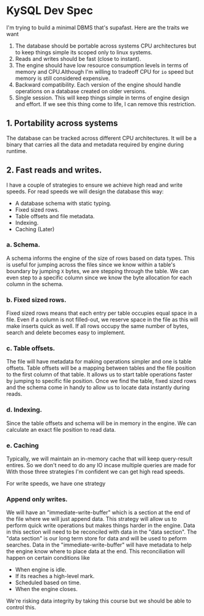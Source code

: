 # KySQL Dev Spec

I'm trying to build a minimal DBMS that's supafast. Here are the traits we want

1. The database should be portable across systems CPU architectures but to keep things simple its scoped only to linux systems.
2. Reads and writes should be fast (close to instant).
3. The engine should have low resource consumption levels in terms of memory and CPU.Although I'm willing to tradeoff CPU for `io` speed but memory is still considered expensive.
4. Backward compatibility. Each version of the engine should handle operations on a database created on older versions.
5. Single session. This will keep things simple in terms of engine design and effort. If we see this thing come to life, I can remove this restriction.

## 1. Portability across systems

The database can be tracked across different CPU architectures.
It will be a binary that carries all the data and metadata required by engine during runtime.

## 2. Fast reads and writes.

I have a couple of strategies to ensure we achieve high read and write speeds.
For read speeds we will design the database this way:

- A database schema with static typing.
- Fixed sized rows.
- Table offsets and file metadata.
- Indexing.
- Caching (Later)

### a. Schema.

A schema informs the engine of the size of rows based on data types.
This is useful for jumping across the files since we know within a table's boundary by jumping `X` bytes, we are stepping through the table.
We can even step to a specific column since we know the byte allocation for each column in the schema.

### b. Fixed sized rows.

Fixed sized rows means that each entry per table occupies equal space in a file.
Even if a column is not filled-out, we reserve space in the file as this will make inserts quick as well.
If all rows occupy the same number of bytes, search and delete becomes easy to implement.

### c. Table offsets.

The file will have metadata for making operations simpler and one is table offsets.
Table offsets will be a mapping between tables and the file position to the first column of that table.
It allows us to start table operations faster by jumping to specific file position.
Once we find the table, fixed sized rows and the schema come in handy to allow us to locate data instantly during reads.

### d. Indexing.

Since the table offsets and schema will be in memory in the engine.
We can calculate an exact file position to read data.

### e. Caching

Typically, we will maintain an in-memory cache that will keep query-result entires.
So we don't need to do any IO incase multiple queries are made for
With those three strategies I'm confident we can get high read speeds.

For write speeds, we have one strategy

### Append only writes.

We will have an "immediate-write-buffer" which is a section at the end of the file where we will just append data.
This strategy will allow us to perform quick write operations but makes things harder in the engine.
Data in this section will need to be reconciled with data in the "data section".
The "data section" is our long term store for data and will be used to peform searches.
Data in the "immediate-write-buffer" will have metadata to help the engine know where to place data at the end.
This reconciliation will happen on certain conditions like

- When engine is idle.
- If its reaches a high-level mark.
- Scheduled based on time.
- When the engine closes.

We're risking data integrity by taking this course but we should be able to control this.

